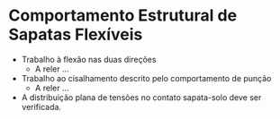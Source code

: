 # Comportamento Estrutural de Sapatas Flexíveis
- Trabalho à flexão nas duas direções
    - A reler ...
- Trabalho ao cisalhamento descrito pelo comportamento de punção
    - A reler ...
- A distribuição plana de tensões no contato sapata-solo deve ser verificada.
